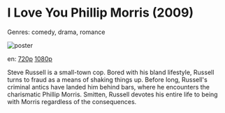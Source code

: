 # I Love You Phillip Morris (2009)

Genres: comedy, drama, romance

![poster](http://image.tmdb.org/t/p/w500/qtAuWLGQ7N4PNQ6boZeqqoUY2l9.jpg)

en:
  [720p](magnet:?xt=urn:btih:38DD0ECBE56238386E468ACB2F3190A234568D71&tr=udp://glotorrents.pw:6969/announce&tr=udp://tracker.opentrackr.org:1337/announce&tr=udp://torrent.gresille.org:80/announce&tr=udp://tracker.openbittorrent.com:80&tr=udp://tracker.coppersurfer.tk:6969&tr=udp://tracker.leechers-paradise.org:6969&tr=udp://p4p.arenabg.ch:1337&tr=udp://tracker.internetwarriors.net:1337)
  [1080p](magnet:?xt=urn:btih:38ECBB196209E5944B4FF8C09EF2AF78874571A7&tr=udp://glotorrents.pw:6969/announce&tr=udp://tracker.opentrackr.org:1337/announce&tr=udp://torrent.gresille.org:80/announce&tr=udp://tracker.openbittorrent.com:80&tr=udp://tracker.coppersurfer.tk:6969&tr=udp://tracker.leechers-paradise.org:6969&tr=udp://p4p.arenabg.ch:1337&tr=udp://tracker.internetwarriors.net:1337)
  


Steve Russell is a small-town cop. Bored with his bland lifestyle, Russell turns to fraud as a means of shaking things up. Before long, Russell's criminal antics have landed him behind bars, where he encounters the charismatic Phillip Morris. Smitten, Russell devotes his entire life to being with Morris regardless of the consequences.